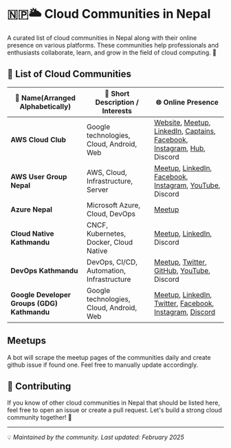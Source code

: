 # 🇳🇵🌥️ Cloud Communities in Nepal

A curated list of cloud communities in Nepal along with their online presence on various platforms. These communities help professionals and enthusiasts collaborate, learn, and grow in the field of cloud computing. 🚀

## 📌 List of Cloud Communities

| 🏢 Name(Arranged Alphabetically) | 📝 Short Description / Interests | 🌐 Online Presence |
|------------------|--------------------------------|------------------|
| **AWS Cloud Club** | Google technologies, Cloud, Android, Web | [Website](https://awscloudclubnepal.com), [Meetup](https://www.meetup.com/aws-cloud-club-in-nepal/), [LinkedIn](https://www.linkedin.com/company/aws-cloud-club-nepal), [Captains](https://s12d.com/cloud-clubs), [Facebook](https://www.facebook.com/awscloudclub.tu), [Instagram](https://www.instagram.com/awscloudclub.nepal/), [Hub](https://s12d.com/students), Discord |
| **AWS User Group Nepal** | AWS, Cloud, Infrastructure, Server | [Meetup](https://www.meetup.com/amazon-web-services-aws-user-group-nepal/), [LinkedIn](https://www.linkedin.com/company/aws-user-group-nepal), [Facebook](https://www.facebook.com/awsugnepal), [Instagram](https://www.instagram.com/awsugnepal/), [YouTube](https://www.youtube.com/channel/UCfjhE2dG9-5cYGuajWCSJCA/featured), Discord |
| **Azure Nepal** | Microsoft Azure, Cloud, DevOps | [Meetup](https://www.meetup.com/azurenepal/) |
| **Cloud Native Kathmandu** | CNCF, Kubernetes, Docker, Cloud Native | [Meetup](https://community.cncf.io/cloud-native-kathmandu/), [LinkedIn](https://www.linkedin.com/company/cncf-kathmandu/), Discord |
| **DevOps Kathmandu** | DevOps, CI/CD, Automation, Infrastructure | [Meetup](https://www.meetup.com/devops-kathmandu/), [Twitter](https://x.com/devopskathmandu), [GitHub](https://github.com/DevOps-Kathmandu), [YouTube](https://www.youtube.com/@devopsktm), Discord |
| **Google Developer Groups (GDG) Kathmandu** | Google technologies, Cloud, Android, Web | [Meetup](https://gdg.community.dev/gdg-kathmandu/), [LinkedIn](https://www.linkedin.com/company/76466306/), [Twitter](https://www.twitter.com/gdgkathmandu), [Facebook](https://www.facebook.com/gdgkathmandu/), [Instagram](https://www.instagram.com/gdgkathmandu), [Discord](https://discord.gg/QgmVbeUSJE) |

## Meetups
A bot will scrape the meetup pages of the communities daily and create github issue if found one. Feel free to manually update accordingly.

## 🤝 Contributing
If you know of other cloud communities in Nepal that should be listed here, feel free to open an issue or create a pull request. Let's build a strong cloud community together! 🚀

---

💡 *Maintained by the community. Last updated: February 2025*
